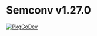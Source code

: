 # Semconv v1.27.0

[![PkgGoDev](https://pkg.go.dev/badge/go.opentelemetry.io/otel/semconv/v1.27.0)](https://pkg.go.dev/go.opentelemetry.io/otel/semconv/v1.27.0)
